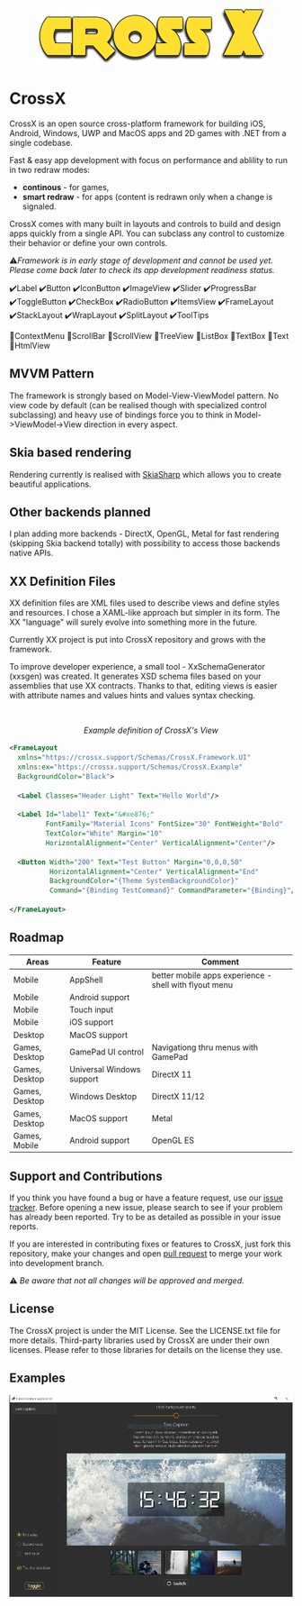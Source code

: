 <p align="center">
  <img src="CrossX.png">
</p>

# CrossX

CrossX is an open source cross-platform framework for building iOS, Android, Windows, UWP and MacOS apps and 2D games with .NET from a single codebase.

Fast & easy app development with focus on performance and ablility to run in two redraw modes:
* **continous** - for games,
* **smart redraw** - for apps (content is redrawn only when a change is signaled.

CrossX comes with many built in layouts and controls to build and design apps quickly from a single API. You can subclass any control to customize their behavior or define your own controls.

⚠️*Framework is in early stage of development and cannot be used yet. Please come back later to check its app development readiness status.*

✔️Label
✔️Button
✔️IconButton
✔️ImageView 
✔️Slider
✔️ProgressBar
✔️ToggleButton 
✔️CheckBox
✔️RadioButton
✔️ItemsView
✔️FrameLayout
✔️StackLayout
✔️WrapLayout
✔️SplitLayout
✔️ToolTips

🔻ContextMenu
🔻ScrollBar
🔻ScrollView
🔻TreeView
🔻ListBox
🔻TextBox
🔻Text
🔻HtmlView

## MVVM Pattern
The framework is strongly based on Model-View-ViewModel pattern. No view code by default (can be realised though with specialized control subclassing) and heavy use of bindings force you to think in Model->ViewModel->View direction in every aspect.

## Skia based rendering
Rendering currently is realised with [SkiaSharp](https://github.com/mono/SkiaSharp) which allows you to create beautiful applications.

## Other backends planned
I plan adding more backends - DirectX, OpenGL, Metal for fast rendering (skipping Skia backend totally) with possibility to access those backends native APIs.

## XX Definition Files
XX definition files are XML files used to describe views and define styles and resources. I chose a XAML-like approach but simpler in its form. The XX "language" will surely evolve into something more in the future. 

Currently XX project is put into CrossX repository and grows with the framework. 

To improve developer experience, a small tool - XxSchemaGenerator (xxsgen) was created. It generates XSD schema files based on your assemblies that use XX contracts. Thanks to that, editing views is easier with attribute names and values hints and values syntax checking.

<br/>
<p align="center"><i>Example definition of CrossX's View</i></p>

```xml
<FrameLayout
  xmlns="https://crossx.support/Schemas/CrossX.Framework.UI"
  xmlns:ex="https://crossx.support/Schemas/CrossX.Example"
  BackgroundColor="Black">
  
  <Label Classes="Header Light" Text="Hello World"/>
  
  <Label Id="label1" Text="&#xe876;" 
         FontFamily="Material Icons" FontSize="30" FontWeight="Bold" 
         TextColor="White" Margin="10"
         HorizontalAlignment="Center" VerticalAlignment="Center"/>
  
  <Button Width="200" Text="Test Button" Margin="0,0,0,50"
          HorizontalAlignment="Center" VerticalAlignment="End"
          BackgroundColor="{Theme SystemBackgroundColor}"
          Command="{Binding TestCommand}" CommandParameter="{Binding}"/>
  
</FrameLayout>
```

## Roadmap

| Areas | Feature | Comment |
|-|-|-|
| Mobile | AppShell| better mobile apps experience - shell with flyout menu |
| Mobile | Android support ||
| Mobile | Touch input ||
| Mobile | iOS support ||
| Desktop | MacOS support ||
| Games, Desktop | GamePad UI control | Navigationg thru menus with GamePad |
| Games, Desktop | Universal Windows support | DirectX 11 |
| Games, Desktop | Windows Desktop | DirectX 11/12 |
| Games, Desktop | MacOS support | Metal |
| Games, Mobile | Android support | OpenGL ES |

## Support and Contributions
If you think you have found a bug or have a feature request, use our [issue tracker](https://github.com/ebatianoSoftware/CrossX/issues). Before opening a new issue, please search to see if your problem has already been reported. Try to be as detailed as possible in your issue reports.

If you are interested in contributing fixes or features to CrossX, just fork this repository, make your changes and open [pull request](https://github.com/ebatianoSoftware/CrossX/pulls) to merge your work into development branch. 

⚠️ *Be aware that not all changes will be approved and merged.*

## License
The CrossX project is under the MIT License. See the LICENSE.txt file for more details. Third-party libraries used by CrossX are under their own licenses. Please refer to those libraries for details on the license they use.

## Examples

![](Examples/Example/Screenshot1.png)